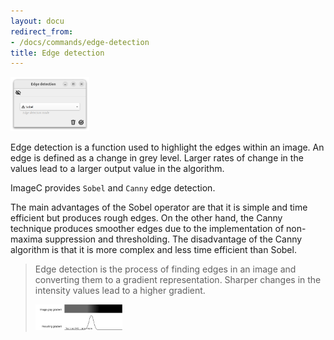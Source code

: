 ```yaml
---
layout: docu
redirect_from:
- /docs/commands/edge-detection
title: Edge detection
---
```


<img src="/images/commands/edge-detection-screenshot.png" alt="Screenshot" style="width: 25%; height: auto;">


Edge detection is a function used to highlight the edges within an image.
An edge is defined as a change in grey level.
Larger rates of change in the values lead to a larger output value in the algorithm.

ImageC provides `Sobel` and `Canny` edge detection.


The main advantages of the Sobel operator are that it is simple and time efficient but produces rough edges.
On the other hand, the Canny technique produces smoother edges due to the implementation of non-maxima suppression and thresholding. 
The disadvantage of the Canny algorithm is that it is more complex and less time efficient than Sobel.


> Edge detection is the process of finding edges in an image and converting them to a gradient representation.
> Sharper changes in the intensity values lead to a higher gradient.
> 
> <img src="/images/commands/edge-detection.drawio.svg" alt="Screenshot" style="width: 30%; height: auto;">
>